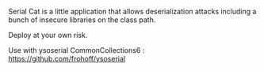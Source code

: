 Serial Cat is a little application that allows deserialization attacks including a bunch of insecure libraries on the class path.

Deploy at your own risk.

Use with ysoserial CommonCollections6 : https://github.com/frohoff/ysoserial